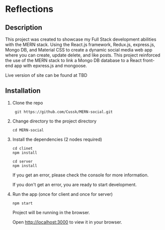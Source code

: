 # Reflections

## Description

This project was created to showcase my Full Stack development abilities with the MERN stack.  Using the React.js framework, Redux.js, express.js, Mongo DB, and Material CSS to create a dynamic social media web app where you can create, update delete, and like posts.  This project reinforced the use of the MERN stack to link a Mongo DB database to a React front-end app with epxress.js and mongoose.  

Live version of site can be found at TBD

## Installation

1. Clone the repo

   ```shell
    git https://github.com/Cussk/MERN-social.git
   ```

2. Change directory to the project directory

    ```shell
    cd MERN-social
    ```

3. Install the dependencies (2 nodes required)
   
    ```shell
    cd clinet
    npm install
    ```
    
    ```shell
    cd server
    npm install
    ```

    If you get an error, please check the console for more information.

    If you don't get an error, you are ready to start development.

4. Run the app (once for client and once for server)
   
    ```shell
    npm start
    ```

    Project will be running in the browser.

    Open [http://localhost:3000](http://localhost:3000) to view it in your browser.
